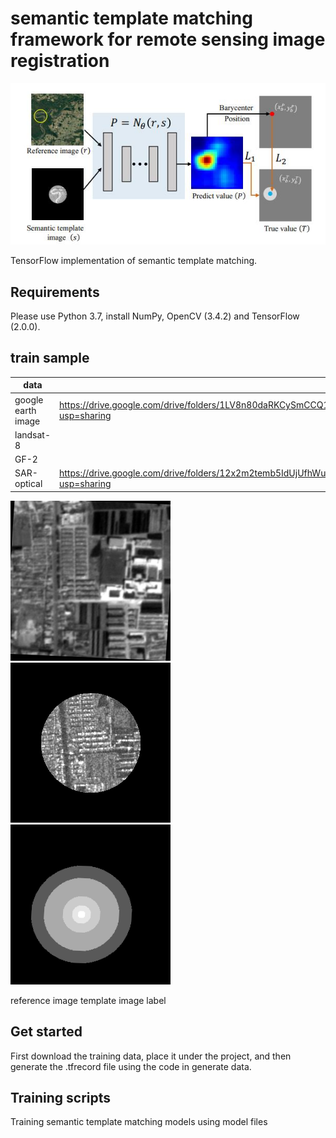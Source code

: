 # semantic template matching framework for remote sensing image registration  



![image-20210408200648767](https://github.com/liliangzhi110/semantictemplatematching/blob/main/img/frame.jpg)



TensorFlow implementation of semantic template matching.



## Requirements

Please use Python 3.7, install NumPy, OpenCV (3.4.2) and TensorFlow (2.0.0). 

## train sample

| data               |                                                              |
| ------------------ | ------------------------------------------------------------ |
| google earth image | https://drive.google.com/drive/folders/1LV8n80daRKCySmCCQ1nZP6lB4aRsN3CM?usp=sharing |
| landsat-8          |                                                              |
| GF-2               |                                                              |
| SAR-optical        | https://drive.google.com/drive/folders/12x2m2temb5IdUjUfhWuEzCK1sXXT2ZME?usp=sharing |

![Framework](https://github.com/liliangzhi110/semantictemplatematching/blob/main/img/102_optical.png)       ![image-20210408211154158](https://github.com/liliangzhi110/semantictemplatematching/blob/main/img/102_sar.png)           ![image-20210408211354390](https://github.com/liliangzhi110/semantictemplatematching/blob/main/img/102_label.png)                      

reference image                                                    template image                                         label

## Get started

First download the training data, place it under the project, and then generate the .tfrecord file using the code in generate data.

## Training scripts

Training semantic template matching models using model files

